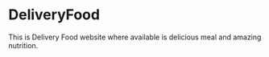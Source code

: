 # DeliveryFood
This is Delivery Food website where available is delicious meal and amazing nutrition. 
